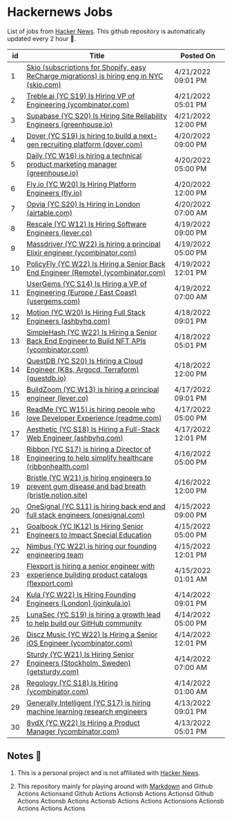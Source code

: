 # Hackernews Jobs

List of jobs from [Hacker News](https://news.ycombinator.com/). This github repository is automatically updated every 2 hour 🏃.

<!-- JOBS:START -->
| id 	| Title 	| Posted On 	|
|---	|---	|---	|
| 1 | [Skio (subscriptions for Shopify, easy ReCharge migrations) is hiring eng in NYC (skio.com)](https://skio.com/careers) | 4/21/2022 09:01 PM |
| 2 | [Treble.ai (YC S19) Is Hiring VP of Engineering (ycombinator.com)](https://www.ycombinator.com/companies/treble-ai/jobs/Z7TVbjr-vp-of-engineering) | 4/21/2022 05:01 PM |
| 3 | [Supabase (YC S20) Is Hiring Site Reliability Engineers (greenhouse.io)](https://boards.greenhouse.io/supabase/jobs/4307459004) | 4/21/2022 12:00 PM |
| 4 | [Dover (YC S19) is hiring to build a next-gen recruiting platform (dover.com)](https://www.dover.com/open-roles/software-engineer) | 4/20/2022 09:00 PM |
| 5 | [Daily (YC W16) is hiring a technical product marketing manager (greenhouse.io)](https://boards.greenhouse.io/daily/jobs/4356195004) | 4/20/2022 05:00 PM |
| 6 | [Fly.io (YC W20) Is Hiring Platform Engineers (fly.io)](https://fly.io/jobs/platform-product-engineer/) | 4/20/2022 12:00 PM |
| 7 | [Opvia (YC S20) Is Hiring in London (airtable.com)](https://airtable.com/shrhv1yYtcMtPskra) | 4/20/2022 07:00 AM |
| 8 | [Rescale (YC W12) Is Hiring Software Engineers (lever.co)](https://jobs.lever.co/rescale/57b5bc81-ee75-4a30-a763-3eb8dd595165?lever-origin=applied&lever-source%5B%5D=Hacker%20News) | 4/19/2022 09:00 PM |
| 9 | [Massdriver (YC W22) is hiring a principal Elixir engineer (ycombinator.com)](https://www.ycombinator.com/companies/massdriver/jobs/6Jpy56U-principal-elixir-engineer) | 4/19/2022 05:00 PM |
| 10 | [PolicyFly (YC W22) Is Hiring a Senior Back End Engineer (Remote) (ycombinator.com)](https://www.ycombinator.com/companies/policyfly/jobs/Xz4YaAK-senior-backend-engineer) | 4/19/2022 12:01 PM |
| 11 | [UserGems (YC S14) Is Hiring a VP of Engineering (Europe / East Coast) (usergems.com)](https://www.usergems.com/careers/vp-of-engineering) | 4/19/2022 07:00 AM |
| 12 | [Motion (YC W20) Is Hiring Full Stack Engineers (ashbyhq.com)](https://jobs.ashbyhq.com/motion/4f5f6a29-3af0-4d79-99a4-988ff7c5ba05) | 4/18/2022 09:01 PM |
| 13 | [SimpleHash (YC W22) Is Hiring a Senior Back End Engineer to Build NFT APIs (ycombinator.com)](https://www.ycombinator.com/companies/simplehash/jobs/ID7qnlS-senior-backend-api-engineer) | 4/18/2022 05:01 PM |
| 14 | [QuestDB (YC S20) Is Hiring a Cloud Engineer (K8s, Argocd, Terraform) (questdb.io)](https://questdb.io/careers/senior-cloud-engineer/) | 4/18/2022 12:00 PM |
| 15 | [BuildZoom (YC W13) is hiring a principal engineer (lever.co)](https://jobs.lever.co/buildzoom) | 4/17/2022 09:01 PM |
| 16 | [ReadMe (YC W15) is hiring people who love Developer Experience (readme.com)](https://readme.com/careers) | 4/17/2022 05:00 PM |
| 17 | [Aesthetic (YC S18) Is Hiring a Full-Stack Web Engineer (ashbyhq.com)](https://jobs.ashbyhq.com/aesthetic/335f5c64-c991-4a18-a696-b9c457217106) | 4/17/2022 12:01 PM |
| 18 | [Ribbon (YC S17) is hiring a Director of Engineering to help simplify healthcare (ribbonhealth.com)](https://www.ribbonhealth.com/open-roles/?gh_jid=4153956004) | 4/16/2022 05:00 PM |
| 19 | [Bristle (YC W21) is hiring engineers to prevent gum disease and bad breath (bristle.notion.site)](https://bristle.notion.site/Careers-Bristle-f7a66759282a4a1195cbafdce00a8722) | 4/16/2022 12:00 PM |
| 20 | [OneSignal (YC S11) is hiring back end and full stack engineers (onesignal.com)](https://onesignal.com/careers) | 4/15/2022 09:00 PM |
| 21 | [Goalbook (YC IK12) Is Hiring Senior Engineers to Impact Special Education](https://news.ycombinator.com/item?id=31042586) | 4/15/2022 05:00 PM |
| 22 | [Nimbus (YC W22) is hiring our founding engineering team](https://news.ycombinator.com/item?id=31039184) | 4/15/2022 12:01 PM |
| 23 | [Flexport is hiring a senior engineer with experience building product catalogs (flexport.com)](https://flexport.com/careers) | 4/15/2022 01:01 AM |
| 24 | [Kula (YC W22) Is Hiring Founding Engineers (London) (joinkula.io)](https://www.joinkula.io/jobs) | 4/14/2022 09:01 PM |
| 25 | [LunaSec (YC S19) is hiring a growth lead to help build our GitHub community](https://news.ycombinator.com/item?id=31029718) | 4/14/2022 05:00 PM |
| 26 | [Discz Music (YC W22) Is Hiring a Senior iOS Engineer (ycombinator.com)](https://www.ycombinator.com/companies/discz-music/jobs/34QbsbN-ios-engineer) | 4/14/2022 12:01 PM |
| 27 | [Sturdy (YC W21) Is Hiring Senior Engineers (Stockholm, Sweden) (getsturdy.com)](https://getsturdy.com/careers) | 4/14/2022 07:00 AM |
| 28 | [Regology (YC S18) Is Hiring (ycombinator.com)](https://www.ycombinator.com/companies/regology/jobs/WmLGnHI-product-marketing-manager) | 4/14/2022 01:00 AM |
| 29 | [Generally Intelligent (YC S17) is hiring machine learning research engineers](https://news.ycombinator.com/item?id=31020206) | 4/13/2022 09:01 PM |
| 30 | [8vdX (YC W22) Is Hiring a Product Manager (ycombinator.com)](https://www.ycombinator.com/companies/8vdx/jobs/lHYJ86N-product-manager) | 4/13/2022 05:01 PM |
<!-- JOBS:END -->


## Notes 👀

1. This is a personal project and is not affiliated with [Hacker News](https://news.ycombinator.com/). 

2. This repository mainly for playing around with [Markdown](https://en.wikipedia.org/wiki/Markdown) and Github Actions Actionsand Github Actions Actionsb Actions Actionsd Github Actions Actionsb Actions Actionsb Actions Actions Actionsions Actionsb Actions Actions Actions